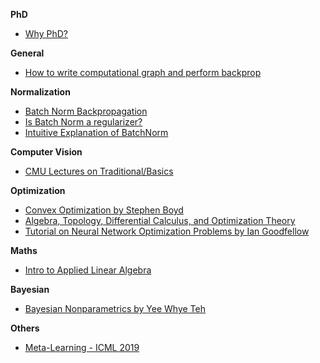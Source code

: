 **PhD**
* [Why PhD?](https://github.com/macoj/phd)

**General**
* [How to write computational graph and perform backprop](https://kratzert.github.io/2016/02/12/understanding-the-gradient-flow-through-the-batch-normalization-layer.html)

**Normalization**
* [Batch Norm Backpropagation](http://cthorey.github.io./backpropagation/)
* [Is Batch Norm a regularizer?](https://medium.com/@SeoJaeDuk/deeper-understanding-of-batch-normalization-with-interactive-code-in-tensorflow-manual-back-1d50d6903d35)
* [Intuitive Explanation of BatchNorm](http://mlexplained.com/2018/01/10/an-intuitive-explanation-of-why-batch-normalization-really-works-normalization-in-deep-learning-part-1/)

**Computer Vision**
* [CMU Lectures on Traditional/Basics](http://www.cs.cmu.edu/~16385/s17/)

**Optimization**
* [Convex Optimization by Stephen Boyd](https://web.stanford.edu/~boyd/cvxbook/bv_cvxbook.pdf)
* [Algebra, Topology, Differential Calculus, and Optimization Theory](http://www.cis.upenn.edu/~jean/gbooks/geomath.html)
* [Tutorial on Neural Network Optimization Problems by Ian Goodfellow](http://videolectures.net/deeplearning2015_goodfellow_network_optimization/)

**Maths**
* [Intro to Applied Linear Algebra](https://web.stanford.edu/~boyd/vmls/vmls.pdf)

**Bayesian**
* [Bayesian Nonparametrics by Yee Whye Teh](http://videolectures.net/mlss2011_teh_nonparametrics/)

**Others**
* [Meta-Learning - ICML 2019](https://sites.google.com/view/icml19metalearning)

